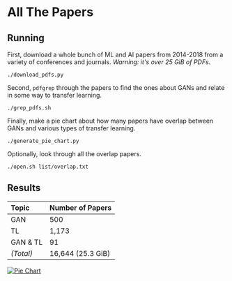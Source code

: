 All The Papers
==============
## Running
First, download a whole bunch of ML and AI papers from 2014-2018 from a
variety of conferences and journals. *Warning: it's over 25 GiB of PDFs.*

    ./download_pdfs.py

Second, `pdfgrep` through the papers to find the ones about GANs and relate
in some way to transfer learning.

    ./grep_pdfs.sh

Finally, make a pie chart about how many papers have overlap between GANs and
various types of transfer learning.

    ./generate_pie_chart.py

Optionally, look through all the overlap papers.

    ./open.sh list/overlap.txt

## Results

| **Topic**  | **Number of Papers** |
|:-----------|:---------------------|
| GAN        | 500                  |
| TL         | 1,173                |
| GAN & TL   | 91                   |
| *(Total)*  | 16,644 (25.3 GiB)    |

[![Pie Chart](https://raw.githubusercontent.com/floft/all-the-papers/master/pie.png)](https://raw.githubusercontent.com/floft/all-the-papers/master/pie.png)
